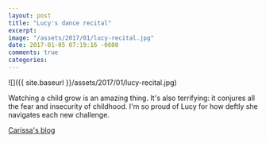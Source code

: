 ```yaml
---
layout: post
title: "Lucy's dance recital"
excerpt: 
image: "/assets/2017/01/lucy-recital.jpg"
date: 2017-01-05 07:19:16 -0600
comments: true
categories: 
---
```


![]({{ site.baseurl }}/assets/2017/01/lucy-recital.jpg)

Watching a child grow is an amazing thing. It's also terrifying: it conjures all the fear and insecurity of childhood. I'm so proud of Lucy for how deftly she navigates each new challenge. 

[Carissa's blog](http://carissabyers.com/blog/2016/12/lucys-winter-dance-recital)
